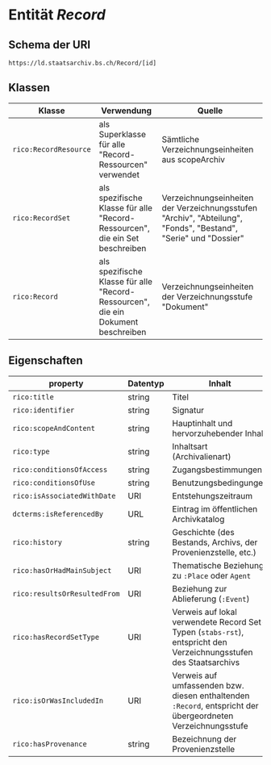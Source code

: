 # Entität *Record*
## Schema der URI

```
https://ld.staatsarchiv.bs.ch/Record/[id]
```

## Klassen

Klasse | Verwendung | Quelle
--- | --- | ---
`rico:RecordResource` | als Superklasse für alle "Record-Ressourcen" verwendet | Sämtliche Verzeichnungseinheiten aus scopeArchiv
`rico:RecordSet` | als spezifische Klasse für alle "Record-Ressourcen", die ein Set beschreiben | Verzeichnungseinheiten der Verzeichnungsstufen "Archiv", "Abteilung", "Fonds", "Bestand", "Serie" und "Dossier"
`rico:Record` | als spezifische Klasse für alle "Record-Ressourcen", die ein Dokument beschreiben | Verzeichnungseinheiten der Verzeichnungsstufe "Dokument"

## Eigenschaften

property | Datentyp | Inhalt | Quelle 
--- | --- | --- | --- 
`rico:title` | string | Titel | DE:TITEL / ISAD(G): 3.1.2
`rico:identifier` | string | Signatur | DE:SIGNATUR / ISAD(G): 3.1.1
`rico:scopeAndContent` | string | Hauptinhalt und hervorzuhebender Inhalt | DE:DARIN, DE:ENTHAELT / ISAD(G): 3.3.1
`rico:type` | string | Inhaltsart (Archivalienart) | DE:ARCHIVALIENART / ISAD(G): 3.1.5, 3.3.5 (?)
`rico:conditionsOfAccess` | string | Zugangsbestimmungen | DE:ZUGANGSBESTIMMUNGEN
`rico:conditionsOfUse` | string | Benutzungsbedingungen | DE:ZUGAENGLICHKEIT_NM
`rico:isAssociatedWithDate` | URI | Entstehungszeitraum | ISAD(G): 3.1.3
`dcterms:isReferencedBy` | URL | Eintrag im öffentlichen Archivkatalog | -
`rico:history` | string | Geschichte (des Bestands, Archivs, der Provenienzstelle, etc.) | DE:ARCHIVGESCHICHTE, DE:VERWALTUNGSGESCHICHTE_BIOGRAFI / ISAD(G): 3.2.2, 3.2.3
`rico:hasOrHadMainSubject` | URI | Thematische Beziehung zu `:Place` oder `Agent` | -
`rico:resultsOrResultedFrom` | URI | Beziehung zur Ablieferung (`:Event`) | -
`rico:hasRecordSetType` | URI | Verweis auf lokal verwendete Record Set-Typen (`stabs-rst`), entspricht den Verzeichnungsstufen des Staatsarchivs | DE:STUFE / ISAD(G): 3.1.4
`rico:isOrWasIncludedIn` | URI | Verweis auf umfassenden bzw. diesen enthaltenden `:Record`, entspricht der übergeordneten Verzeichnungsstufe | DE:PARENT_ID / ISAD(G): 2.3, 3.1.4
`rico:hasProvenance` | string | Bezeichnung der Provenienzstelle | DE:AKTENBILDNER_PROVENIENZ_TEXT / ISAD(G): 3.2.1
